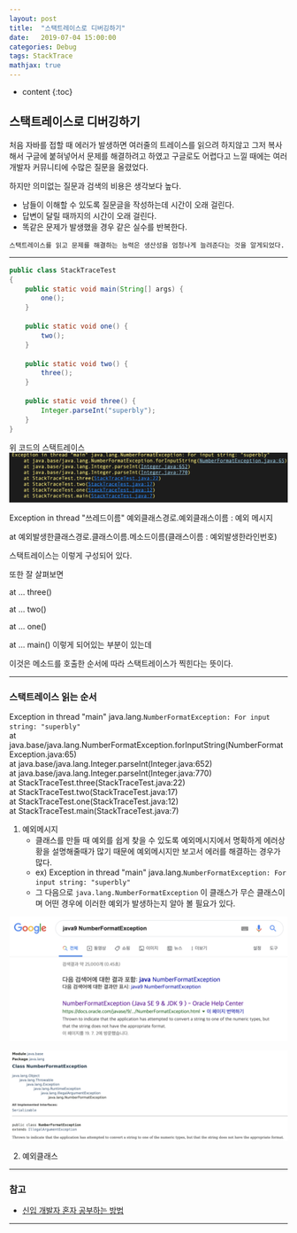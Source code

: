 ```yaml
---
layout: post
title:  "스택트레이스로 디버깅하기"
date:   2019-07-04 15:00:00
categories: Debug
tags: StackTrace
mathjax: true
---
```


* content
{:toc}

## 스택트레이스로 디버깅하기  
처음 자바를 접할 때 에러가 발생하면 여러줄의 트레이스를 읽으려 하지않고 그저 복사해서 구글에 붙혀넣어서 문제를 해결하려고 하였고 구글로도 어렵다고
느낄 때에는 여러 개발자 커뮤니티에 수많은 질문을 올렸었다.

하지만 의미없는 질문과 검색의 비용은 생각보다 높다.

- 남들이 이해할 수 있도록 질문글을 작성하는데 시간이 오래 걸린다.
- 답변이 달릴 때까지의 시간이 오래 걸린다.
- 똑같은 문제가 발생했을 경우 같은 실수를 반복한다.

`스택트레이스를 읽고 문제를 해결하는 능력은 생산성을 엄청나게 늘려준다는 것을 알게되었다.`



---
```java
public class StackTraceTest
{
    public static void main(String[] args) {
        one();
    }

    public static void one() {
        two();
    }

    public static void two() {
        three();
    }

    public static void three() {
        Integer.parseInt("superbly");
    }
}
```
위 코드의 스택트레이스
![trace](/img/trace.png)

Exception in thread "쓰레드이름" 예외클래스경로.예외클래스이름 : 예외 메시지

at 예외발생한클래스경로.클래스이름.메소드이름(클래스이름 : 예외발생한라인번호)

스택트레이스는 이렇게 구성되어 있다.

또한 잘 살펴보면

at ... three()

at ... two()

at ... one()

at ... main() 이렇게 되어있는 부분이 있는데

이것은 메소드를 호출한 순서에 따라 스택트레이스가 찍힌다는 뜻이다.



---
### 스택트레이스 읽는 순서  

Exception in thread "main" java.lang.`NumberFormatException: For input string: "superbly"`  
	at java.base/java.lang.NumberFormatException.forInputString(NumberFormatException.java:65)  
	at java.base/java.lang.Integer.parseInt(Integer.java:652)  
	at java.base/java.lang.Integer.parseInt(Integer.java:770)  
	at StackTraceTest.three(StackTraceTest.java:22)  
	at StackTraceTest.two(StackTraceTest.java:17)  
	at StackTraceTest.one(StackTraceTest.java:12)  
	at StackTraceTest.main(StackTraceTest.java:7)  

1. 예외메시지
    - 클래스를 만들 때 예외를 쉽게 찾을 수 있도록 예외메시지에서 명확하게 에러상황을 설명해줄때가 많기 때문에 예외메시지만 보고서 에러를 해결하는 경우가 많다.
    - ex) Exception in thread "main" java.lang.`NumberFormatException: For input string: "superbly"`  
    - 그 다음으로 `java.lang.NumberFormatException` 이 클래스가 무슨 클래스이며 어떤 경우에 이러한 예외가 발생하는지 알아 볼 필요가 있다.  

![googleSearch](/img/googleSearch.png)

![numberformatexception](/img/numberformatexception.png)

2. 예외클래스  
---



### 참고  

* [신입 개발자 혼자 공부하는 방법](http://okky.kr/article/597494)

---
